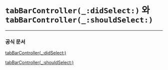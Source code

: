 # `tabBarController(_:didSelect:)` 와 `tabBarController(_:shouldSelect:)`


---

### 공식 문서

[tabBarController(_:didSelect:)](https://developer.apple.com/documentation/uikit/uitabbarcontrollerdelegate/1621173-tabbarcontroller)


[tabBarController(_:shouldSelect:)](https://developer.apple.com/documentation/uikit/uitabbarcontrollerdelegate/1621166-tabbarcontroller)

